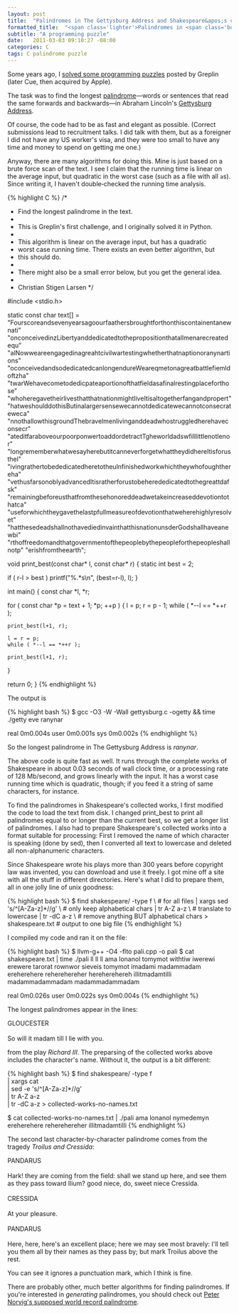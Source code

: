 ```yaml
---
layout: post
title:  "Palindromes in The Gettysburg Address and Shakespeare&apos;s collected works"
formatted_title:  "<span class='lighter'>Palindromes in <span class='bolder'>The Gettysburg Address</span> and <span class='bolder'>Shakespeare&apos;s</span> collected works</span>"
subtitle: "A programming puzzle"
date:   2011-03-03 09:10:27 -08:00
categories: C
tags: C palindrome puzzle
---
```


Some years ago, I [solved some programming puzzles][gist] posted by Greplin (later
Cue, then acquired by Apple).

The task was to find the longest [palindrome][palindrome]&mdash;words or
sentences that read the same forwards and backwards&mdash;in Abraham
Lincoln's [Gettysburg Address][gettysburg].

Of course, the code had to be as fast and elegant as possible.  (Correct
submissions lead to recruitment talks. I did talk with them, but as a
foreigner I did not have any US worker's visa, and they were too small to
have any time and money to spend on getting me one.)

Anyway, there are many algorithms for doing this. Mine is just based on a
brute force scan of the text. I see I claim that the running time is linear
on the average input, but quadratic in the worst case (such as a file with
all `a`s). Since writing it, I haven't double&dash;checked the running time
analysis.

{% highlight C %}
/*
 * Find the longest palindrome in the text.
 *
 * This is Greplin's first challenge, and I originally solved it in Python.
 *
 * This algorithm is linear on the average input, but has a quadratic
 * worst case running time.  There exists an even better algorithm, but
 * this should do.
 *
 * There might also be a small error below, but you get the general idea.
 *
 * Christian Stigen Larsen
 */

#include <stdio.h>

static const char text[] =
  "Fourscoreandsevenyearsagoourfaathersbroughtforthonthiscontainentanewnati"
  "onconceivedinzLibertyanddedicatedtothepropositionthatallmenarecreatedequ"
  "alNowweareengagedinagreahtcivilwartestingwhetherthatnaptionoranynartions"
  "oconceivedandsodedicatedcanlongendureWeareqmetonagreatbattlefiemldoftzha"
  "twarWehavecometodedicpateaportionofthatfieldasafinalrestingplaceforthose"
  "whoheregavetheirlivesthatthatnationmightliveItisaltogetherfangandpropert"
  "hatweshoulddothisButinalargersensewecannotdedicatewecannotconsecrateweca"
  "nnothallowthisgroundThebravelmenlivinganddeadwhostruggledherehaveconsecr"
  "ateditfaraboveourpoorponwertoaddordetractTgheworldadswfilllittlenotlenor"
  "longrememberwhatwesayherebutitcanneverforgetwhattheydidhereItisforusthel"
  "ivingrathertobededicatedheretotheulnfinishedworkwhichtheywhofoughthereha"
  "vethusfarsonoblyadvancedItisratherforustobeherededicatedtothegreattdafsk"
  "remainingbeforeusthatfromthesehonoreddeadwetakeincreaseddevotiontothatca"
  "useforwhichtheygavethelastpfullmeasureofdevotionthatweherehighlyresolvet"
  "hatthesedeadshallnothavediedinvainthatthisnationunsderGodshallhaveanewbi"
  "rthoffreedomandthatgovernmentofthepeoplebythepeopleforthepeopleshallnotp"
  "erishfromtheearth";

void print_best(const char* l, const char* r)
{
  static int best = 2;

  if ( r-l > best )
    printf("%.*s\n", (best=r-l), l);
}

int main()
{
  const char *l, *r;

  for ( const char *p = text + 1; *p; ++p ) {
    l = p; r = p - 1;
    while ( *--l == *++r );

    print_best(l+1, r);

    l = r = p;
    while ( *--l == *++r );

    print_best(l+1, r);
  }

  return 0;
}
{% endhighlight %}

The output is

{% highlight bash %}
$ gcc -O3 -W -Wall gettysburg.c -ogetty && time ./getty
eve
ranynar

real  0m0.004s
user  0m0.001s
sys   0m0.002s
{% endhighlight %}

So the longest palindrome in The Gettysburg Address is <i>ranynar</i>.

The above code is quite fast as well. It runs through the complete works of
Shakespeare in about 0.03 seconds of wall clock time, or a processing rate
of 128 Mb/second, and grows linearly with the input. It has a worst case
running time which is quadratic, though; if you feed it a string of same
characters, for instance.

To find the palindromes in Shakespeare's collected works, I first modified
the code to load the text from disk. I changed print_best to print all
palindromes equal to or longer than the current best, so we get a longer
list of palindromes. I also had to prepare Shakespeare's collected works
into a format suitable for processing: First I removed the name of which
character is speaking (done by sed), then I converted all text to lowercase
and deleted all non-alphanumeric characters.

Since Shakespeare wrote his plays more than 300 years before copyright law
was invented, you can download and use it freely. I got mine off a site with
all the stuff in different directories. Here's what I did to prepare them,
all in one jolly line of unix goodness:

{% highlight bash %}
$ find shakespeare/ -type f \        # for all files
    | xargs sed 's/^[A-Za-z]*//g' \  # only keep alphabetical chars
    | tr A-Z a-z \                   # translate to lowercase
    | tr -dC a-z \                   # remove anything BUT alphabetical chars
    > shakespeare.txt                # output to one big file
{% endhighlight %}

I compiled my code and ran it on the file:

{% highlight bash %}
$ llvm-g++ -O4 -flto pali.cpp -o pali
$ cat shakespeare.txt | time ./pali
ll
ll
ll
ama
lonanol
tomymot
withtiw
iwerewi
erewere
tarorat
rownwor
sieveis
tomymot
imadami
madammadam
ereherehere
reherehereher
hereherehereh
illitmadamtilli
madammadammadam
madammadammadam

real    0m0.026s
user    0m0.022s
sys 0m0.004s
{% endhighlight %}

The longest palindromes appear in the lines:

<p class="quote">
GLOUCESTER<br/>
<br/>
So w<span class="pink">ill it madam till I</span> lie with you.
</p>

from the play <i>Richard III</i>. The preparsing of the collected works
above includes the character's name. Without it, the output is a bit
different:

{% highlight bash %}
$ find shakespeare/ -type f \
    | xargs cat \
    | sed -e 's/^[A-Za-z]*//g' \
    | tr A-Z a-z \
    | tr -dC a-z > collected-works-no-names.txt

$ cat collected-works-no-names.txt | ./pali
ama
lonanol
nymedemyn
ereherehere
reherehereher
illitmadamtilli
{% endhighlight %}

The second last character-by-character palindrome comes from the tragedy
<i>Troilus and Cressida</i>:

<p class="quote">
PANDARUS<br/>
<br/>
Hark! they are coming from the field: shall we
stand up here, and see them as they pass toward
Ilium? good niece, do, sweet niece Cressida.<br/>
<br/>
CRESSIDA<br/>
<br/>
At your pleasu<span class="pink">re</span>.<br/>
<br/>
PANDARUS<br/>
<br/>
<span class="pink">Here, here, her</span>e's an excellent place; here we may
see most bravely: I'll tell you them all by their
names as they pass by; but mark Troilus above the rest.
</p>

You can see it ignores a punctuation mark, which I think is fine.

There are probably other, much better algorithms for finding palindromes. If
you're interested in <i>generating</i> palindromes, you should check out
[Peter Norvig's supposed world record palindrome][norvig].

[gist]: https://gist.github.com/cslarsen/851611
[palindrome]: https://en.wikipedia.org/wiki/Palindrome
[gettysburg]: https://en.wikipedia.org/wiki/Gettysburg_Address
[norvig]: http://norvig.com/palindrome.html
